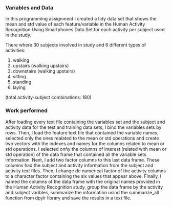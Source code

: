 ### Variables and Data

In this programming assignment I created a tidy data set that shows the mean and std value of each feature/variable in the Human Activity Recognition Using Smartphones Data Set for each activity per subject used in the study. 

There where 30 subjects involved in study and 6 different types of activities:

1. walking
2. upstairs (walking upstairs)
3. downstairs (walking upstairs)
4. sitting
5. standing
6. laying                                           

(total activity-subject combinations: 180)

### Work performed

After loading every text file containing the variables set and the subject and activity data for the test and training data sets, I bind the variables sets by rows. Then, I load the feature text file that contained the variable names, selected only the ones realated to the mean or std operations and create two vectors with the indexes and names for the columns related to mean or std operations. I selected onñy the columns of interest (related with mean or std operation) of the data frame that contained all the variable sets information. Next, I add two factor columns to this last data frame. These columns had the subject and activity information from the subject and activity text files. Then, I change de numerical factor of the activity columns to a character factor containing the six values that appear above. Finally, I named the columns of the data frame with the original names provided in the Human Activity Recognition study, group the data frame by the activity and subject varibles, summarize the information usind the summarize_all function from dpylr library and save the results in a text file.

